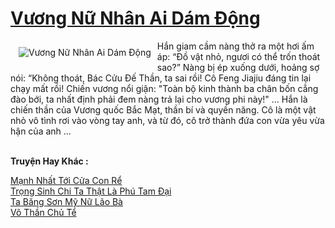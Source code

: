 <a href="https://truyenwiki.net/vuong-nu-nhan-ai-dam-dong.35052/" title="Vương Nữ Nhân Ai Dám Động"><h1>Vương Nữ Nhân Ai Dám Động</h1></a><div style="display:table"><img align="right" style="float: left; padding: 10px;" src="https://truyenwiki.net/a/img/str/src/35052.jpg" alt="Vương Nữ Nhân Ai Dám Động">Hắn giam cầm nàng thở ra một hơi ấm áp: “Đồ vật nhỏ, ngươi có thể trốn thoát sao?” Nàng bị ép xuống dưới, hoảng sợ nói: “Không thoát, Bác Cửu Đế Thần, ta sai rồi! Cô Feng Jiajiu đáng tin lại chạy mất rồi! Chiến vương nổi giận: "Toàn bộ kinh thành ba chân bốn cẳng đào bới, ta nhất định phải đem nàng trả lại cho vương phi này!" ... Hắn là chiến thần của Vương quốc Bắc Mạt, thần bí và quyền năng. Cô là một vật nhỏ vô tình rơi vào vòng tay anh, và từ đó, cô trở thành đứa con vừa yêu vừa hận của anh ...</div><p><br><b>Truyện Hay Khác :</b></p><a href="https://truyenwiki.net/manh-nhat-toi-cua-con-re.35167/" alt="Mạnh Nhất Tới Cửa Con Rể">Mạnh Nhất Tới Cửa Con Rể</a><br/><a href="https://github.com/nownovels/topcv/tree/master/truyenhay/36393" alt="Trọng Sinh Chi Ta Thật Là Phú Tam Đại">Trọng Sinh Chi Ta Thật Là Phú Tam Đại</a><br/><a href="https://sangtacviet.wordpress.com/2020/10/22/ta-bang-son-my-nu-lao-ba/" alt="Ta Băng Sơn Mỹ Nữ Lão Bà">Ta Băng Sơn Mỹ Nữ Lão Bà</a><br/><a href="https://github.com/nownovels/topcv/tree/master/truyenhay/36550" alt="Võ Thần Chủ Tể">Võ Thần Chủ Tể</a><br/>